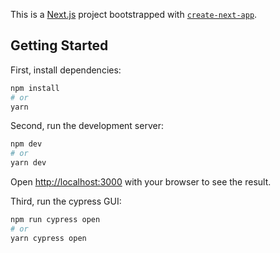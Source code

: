 This is a [Next.js](https://nextjs.org/) project bootstrapped with [`create-next-app`](https://github.com/vercel/next.js/tree/canary/packages/create-next-app).

## Getting Started

First, install dependencies:

```bash
npm install
# or
yarn
```

Second, run the development server:

```bash
npm dev
# or
yarn dev
```

Open [http://localhost:3000](http://localhost:3000) with your browser to see the result.

Third, run the cypress GUI:

```bash
npm run cypress open
# or
yarn cypress open
```
